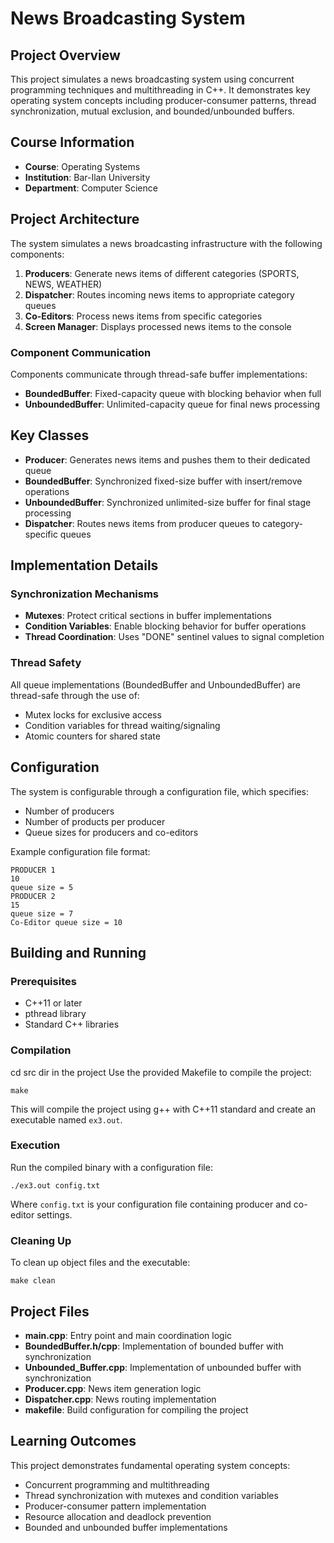 # News Broadcasting System

## Project Overview
This project simulates a news broadcasting system using concurrent programming techniques and multithreading in C++. It demonstrates key operating system concepts including producer-consumer patterns, thread synchronization, mutual exclusion, and bounded/unbounded buffers.

## Course Information
- **Course**: Operating Systems
- **Institution**: Bar-Ilan University
- **Department**: Computer Science

## Project Architecture

The system simulates a news broadcasting infrastructure with the following components:

1. **Producers**: Generate news items of different categories (SPORTS, NEWS, WEATHER)
2. **Dispatcher**: Routes incoming news items to appropriate category queues
3. **Co-Editors**: Process news items from specific categories
4. **Screen Manager**: Displays processed news items to the console

### Component Communication
Components communicate through thread-safe buffer implementations:
- **BoundedBuffer**: Fixed-capacity queue with blocking behavior when full
- **UnboundedBuffer**: Unlimited-capacity queue for final news processing

## Key Classes

- **Producer**: Generates news items and pushes them to their dedicated queue
- **BoundedBuffer**: Synchronized fixed-size buffer with insert/remove operations
- **UnboundedBuffer**: Synchronized unlimited-size buffer for final stage processing
- **Dispatcher**: Routes news items from producer queues to category-specific queues

## Implementation Details

### Synchronization Mechanisms
- **Mutexes**: Protect critical sections in buffer implementations
- **Condition Variables**: Enable blocking behavior for buffer operations
- **Thread Coordination**: Uses "DONE" sentinel values to signal completion

### Thread Safety
All queue implementations (BoundedBuffer and UnboundedBuffer) are thread-safe through the use of:
- Mutex locks for exclusive access
- Condition variables for thread waiting/signaling
- Atomic counters for shared state

## Configuration

The system is configurable through a configuration file, which specifies:
- Number of producers
- Number of products per producer
- Queue sizes for producers and co-editors

Example configuration file format:
```
PRODUCER 1
10
queue size = 5
PRODUCER 2
15
queue size = 7
Co-Editor queue size = 10
```

## Building and Running

### Prerequisites
- C++11 or later
- pthread library
- Standard C++ libraries

### Compilation
cd src dir in the project
Use the provided Makefile to compile the project:
```
make
```

This will compile the project using g++ with C++11 standard and create an executable named `ex3.out`.

### Execution
Run the compiled binary with a configuration file:
```
./ex3.out config.txt
```

Where `config.txt` is your configuration file containing producer and co-editor settings.

### Cleaning Up
To clean up object files and the executable:
```
make clean
```

## Project Files

- **main.cpp**: Entry point and main coordination logic
- **BoundedBuffer.h/cpp**: Implementation of bounded buffer with synchronization
- **Unbounded_Buffer.cpp**: Implementation of unbounded buffer with synchronization
- **Producer.cpp**: News item generation logic
- **Dispatcher.cpp**: News routing implementation
- **makefile**: Build configuration for compiling the project

## Learning Outcomes

This project demonstrates fundamental operating system concepts:
- Concurrent programming and multithreading
- Thread synchronization with mutexes and condition variables
- Producer-consumer pattern implementation
- Resource allocation and deadlock prevention
- Bounded and unbounded buffer implementations
